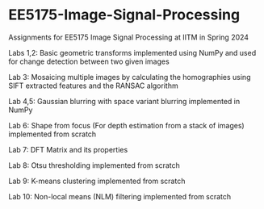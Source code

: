 # EE5175-Image-Signal-Processing
Assignments for EE5175 Image Signal Processing at IITM in Spring 2024

Labs 1,2: Basic geometric transforms implemented using NumPy and used for change detection between two given images

Lab 3: Mosaicing multiple images by calculating the homographies using SIFT extracted features and the RANSAC algorithm

Lab 4,5: Gaussian blurring with space variant blurring implemented in NumPy

Lab 6: Shape from focus (For depth estimation from a stack of images) implemented from scratch

Lab 7: DFT Matrix and its properties

Lab 8: Otsu thresholding implemented from scratch

Lab 9: K-means clustering implemented from scratch

Lab 10: Non-local means (NLM) filtering implemented from scratch
